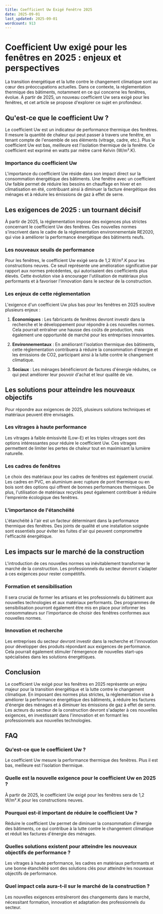 ```yaml
---
title: Coefficient Uw Exigé Fenêtre 2025
date: 2025-09-01
last_updated: 2025-09-01
wordcount: 913
---
```


# Coefficient Uw exigé pour les fenêtres en 2025 : enjeux et perspectives

La transition énergétique et la lutte contre le changement climatique sont au cœur des préoccupations actuelles. Dans ce contexte, la réglementation thermique des bâtiments, notamment en ce qui concerne les fenêtres, évolue. À partir de 2025, un nouveau coefficient Uw sera exigé pour les fenêtres, et cet article se propose d'explorer ce sujet en profondeur.

## Qu'est-ce que le coefficient Uw ?

Le coefficient Uw est un indicateur de performance thermique des fenêtres. Il mesure la quantité de chaleur qui peut passer à travers une fenêtre, en tenant compte de l'ensemble de ses éléments (vitrage, cadre, etc.). Plus le coefficient Uw est bas, meilleure est l'isolation thermique de la fenêtre. Ce coefficient est exprimé en watts par mètre carré Kelvin (W/m².K). 

### Importance du coefficient Uw

L'importance du coefficient Uw réside dans son impact direct sur la consommation énergétique des bâtiments. Une fenêtre avec un coefficient Uw faible permet de réduire les besoins en chauffage en hiver et en climatisation en été, contribuant ainsi à diminuer la facture énergétique des ménages et à réduire les émissions de gaz à effet de serre.

## Les exigences de 2025 : un tournant décisif

À partir de 2025, la réglementation impose des exigences plus strictes concernant le coefficient Uw des fenêtres. Ces nouvelles normes s'inscrivent dans le cadre de la réglementation environnementale RE2020, qui vise à améliorer la performance énergétique des bâtiments neufs.

### Les nouveaux seuils de performance

Pour les fenêtres, le coefficient Uw exigé sera de 1,2 W/m².K pour les constructions neuves. Ce seuil représente une amélioration significative par rapport aux normes précédentes, qui autorisaient des coefficients plus élevés. Cette évolution vise à encourager l'utilisation de matériaux plus performants et à favoriser l'innovation dans le secteur de la construction.

### Les enjeux de cette réglementation

L'exigence d'un coefficient Uw plus bas pour les fenêtres en 2025 soulève plusieurs enjeux :

1. **Économiques** : Les fabricants de fenêtres devront investir dans la recherche et le développement pour répondre à ces nouvelles normes. Cela pourrait entraîner une hausse des coûts de production, mais également une opportunité de marché pour les entreprises innovantes.

2. **Environnementaux** : En améliorant l'isolation thermique des bâtiments, cette réglementation contribuera à réduire la consommation d'énergie et les émissions de CO2, participant ainsi à la lutte contre le changement climatique.

3. **Sociaux** : Les ménages bénéficieront de factures d'énergie réduites, ce qui peut améliorer leur pouvoir d'achat et leur qualité de vie.

## Les solutions pour atteindre les nouveaux objectifs

Pour répondre aux exigences de 2025, plusieurs solutions techniques et matériaux peuvent être envisagés.

### Les vitrages à haute performance

Les vitrages à faible émissivité (Low-E) et les triples vitrages sont des options intéressantes pour réduire le coefficient Uw. Ces vitrages permettent de limiter les pertes de chaleur tout en maximisant la lumière naturelle.

### Les cadres de fenêtres

Le choix des matériaux pour les cadres de fenêtres est également crucial. Les cadres en PVC, en aluminium avec rupture de pont thermique ou en bois sont des options qui offrent de bonnes performances thermiques. De plus, l'utilisation de matériaux recyclés peut également contribuer à réduire l'empreinte écologique des fenêtres.

### L'importance de l'étanchéité

L'étanchéité à l'air est un facteur déterminant dans la performance thermique des fenêtres. Des joints de qualité et une installation soignée sont essentiels pour éviter les fuites d'air qui peuvent compromettre l'efficacité énergétique.

## Les impacts sur le marché de la construction

L'introduction de ces nouvelles normes va inévitablement transformer le marché de la construction. Les professionnels du secteur devront s'adapter à ces exigences pour rester compétitifs.

### Formation et sensibilisation

Il sera crucial de former les artisans et les professionnels du bâtiment aux nouvelles technologies et aux matériaux performants. Des programmes de sensibilisation pourront également être mis en place pour informer les consommateurs sur l'importance de choisir des fenêtres conformes aux nouvelles normes.

### Innovation et recherche

Les entreprises du secteur devront investir dans la recherche et l'innovation pour développer des produits répondant aux exigences de performance. Cela pourrait également stimuler l'émergence de nouvelles start-ups spécialisées dans les solutions énergétiques.

## Conclusion

Le coefficient Uw exigé pour les fenêtres en 2025 représente un enjeu majeur pour la transition énergétique et la lutte contre le changement climatique. En imposant des normes plus strictes, la réglementation vise à améliorer la performance énergétique des bâtiments, à réduire les factures d'énergie des ménages et à diminuer les émissions de gaz à effet de serre. Les acteurs du secteur de la construction devront s'adapter à ces nouvelles exigences, en investissant dans l'innovation et en formant les professionnels aux nouvelles technologies. 

## FAQ

### Qu'est-ce que le coefficient Uw ?

Le coefficient Uw mesure la performance thermique des fenêtres. Plus il est bas, meilleure est l'isolation thermique.

### Quelle est la nouvelle exigence pour le coefficient Uw en 2025 ?

À partir de 2025, le coefficient Uw exigé pour les fenêtres sera de 1,2 W/m².K pour les constructions neuves.

### Pourquoi est-il important de réduire le coefficient Uw ?

Réduire le coefficient Uw permet de diminuer la consommation d'énergie des bâtiments, ce qui contribue à la lutte contre le changement climatique et réduit les factures d'énergie des ménages.

### Quelles solutions existent pour atteindre les nouveaux objectifs de performance ?

Les vitrages à haute performance, les cadres en matériaux performants et une bonne étanchéité sont des solutions clés pour atteindre les nouveaux objectifs de performance.

### Quel impact cela aura-t-il sur le marché de la construction ?

Les nouvelles exigences entraîneront des changements dans le marché, nécessitant formation, innovation et adaptation des professionnels du secteur.